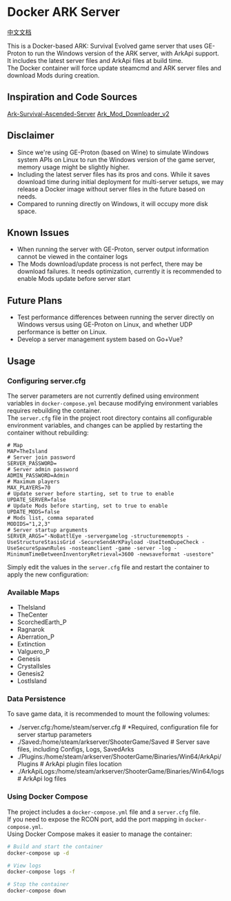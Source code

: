 # Docker ARK Server

[中文文档](README-Zh.md)  

This is a Docker-based ARK: Survival Evolved game server that uses GE-Proton to run the Windows version of the ARK server, with ArkApi support.  
It includes the latest server files and ArkApi files at build time.  
The Docker container will force update steamcmd and ARK server files and download Mods during creation.

## Inspiration and Code Sources
[Ark-Survival-Ascended-Server](https://github.com/Acekorneya/Ark-Survival-Ascended-Server)
[Ark_Mod_Downloader_v2](https://github.com/CobraColin/Ark_Mod_Downloader_v2)

## Disclaimer
  - Since we're using GE-Proton (based on Wine) to simulate Windows system APIs on Linux to run the Windows version of the game server, memory usage might be slightly higher.
  - Including the latest server files has its pros and cons. While it saves download time during initial deployment for multi-server setups, we may release a Docker image without server files in the future based on needs.
  - Compared to running directly on Windows, it will occupy more disk space.

## Known Issues
  - When running the server with GE-Proton, server output information cannot be viewed in the container logs
  - The Mods download/update process is not perfect, there may be download failures. It needs optimization, currently it is recommended to enable Mods update before server start

## Future Plans
  - Test performance differences between running the server directly on Windows versus using GE-Proton on Linux, and whether UDP performance is better on Linux.
  - Develop a server management system based on Go+Vue?

## Usage

### Configuring server.cfg

The server parameters are not currently defined using environment variables in `docker-compose.yml` because modifying environment variables requires rebuilding the container.  
The `server.cfg` file in the project root directory contains all configurable environment variables, and changes can be applied by restarting the container without rebuilding:

```
# Map
MAP=TheIsland
# Server join password
SERVER_PASSWORD=
# Server admin password
ADMIN_PASSWORD=Admin
# Maximum players
MAX_PLAYERS=70
# Update server before starting, set to true to enable
UPDATE_SERVER=false
# Update Mods before starting, set to true to enable
UPDATE_MODS=false
# Mods list, comma separated
MODIDS="1,2,3"
# Server startup arguments
SERVER_ARGS="-NoBattlEye -servergamelog -structurememopts -UseStructureStasisGrid -SecureSendArKPayload -UseItemDupeCheck -UseSecureSpawnRules -nosteamclient -game -server -log -MinimumTimeBetweenInventoryRetrieval=3600 -newsaveformat -usestore" 
```

Simply edit the values in the `server.cfg` file and restart the container to apply the new configuration:

### Available Maps

- TheIsland
- TheCenter
- ScorchedEarth_P
- Ragnarok
- Aberration_P
- Extinction
- Valguero_P
- Genesis
- CrystalIsles
- Genesis2
- LostIsland

### Data Persistence

To save game data, it is recommended to mount the following volumes:
  - ./server.cfg:/home/steam/server.cfg # *Required, configuration file for server startup parameters
  - ./Saved:/home/steam/arkserver/ShooterGame/Saved   # Server save files, including Configs, Logs, SavedArks
  - ./Plugins:/home/steam/arkserver/ShooterGame/Binaries/Win64/ArkApi/Plugins # ArkApi plugin files location
  - ./ArkApiLogs:/home/steam/arkserver/ShooterGame/Binaries/Win64/logs  # ArkApi log files

### Using Docker Compose

The project includes a `docker-compose.yml` file and a `server.cfg` file.  
If you need to expose the RCON port, add the port mapping in `docker-compose.yml`.  
Using Docker Compose makes it easier to manage the container:

```bash
# Build and start the container
docker-compose up -d

# View logs
docker-compose logs -f

# Stop the container
docker-compose down
```
